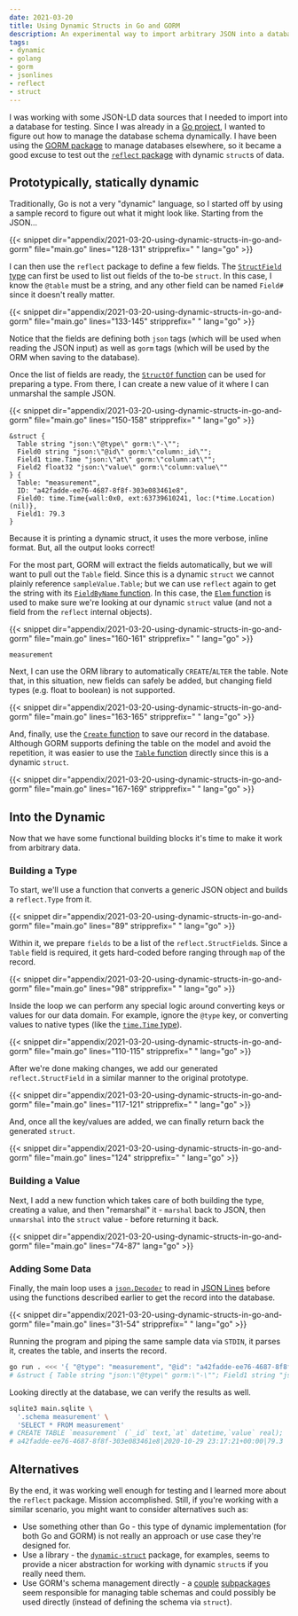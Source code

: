 ```yaml
---
date: 2021-03-20
title: Using Dynamic Structs in Go and GORM
description: An experimental way to import arbitrary JSON into a database.
tags:
- dynamic
- golang
- gorm
- jsonlines
- reflect
- struct
---
```


I was working with some JSON-LD data sources that I needed to import into a database for testing. Since I was already in a [Go project](https://golang.org/), I wanted to figure out how to manage the database schema dynamically. I have been using the [GORM package](https://gorm.io/index.html) to manage databases elsewhere, so it became a good excuse to test out the [`reflect` package](https://pkg.go.dev/reflect) with dynamic `struct`s of data.

## Prototypically, statically dynamic

Traditionally, Go is not a very "dynamic" language, so I started off by using a sample record to figure out what it might look like. Starting from the JSON...

{{< snippet dir="appendix/2021-03-20-using-dynamic-structs-in-go-and-gorm" file="main.go" lines="128-131" stripprefix="	" lang="go" >}}

I can then use the `reflect` package to define a few fields. The [`StructField` type](https://pkg.go.dev/reflect#StructField) can first be used to list out fields of the to-be `struct`. In this case, I know the `@table` must be a string, and any other field can be named `Field#` since it doesn't really matter.

{{< snippet dir="appendix/2021-03-20-using-dynamic-structs-in-go-and-gorm" file="main.go" lines="133-145" stripprefix="	" lang="go" >}}

Notice that the fields are defining both `json` tags (which will be used when reading the JSON input) as well as `gorm` tags (which will be used by the ORM when saving to the database).

Once the list of fields are ready, the [`StructOf` function](https://pkg.go.dev/reflect#StructOf) can be used for preparing a type. From there, I can create a new value of it where I can unmarshal the sample JSON.

{{< snippet dir="appendix/2021-03-20-using-dynamic-structs-in-go-and-gorm" file="main.go" lines="150-158" stripprefix="	" lang="go" >}}

```
&struct {
  Table string "json:\"@type\" gorm:\"-\"";
  Field0 string "json:\"@id\" gorm:\"column:_id\"";
  Field1 time.Time "json:\"at\" gorm:\"column:at\"";
  Field2 float32 "json:\"value\" gorm:\"column:value\""
} {
  Table: "measurement",
  ID: "a42fadde-ee76-4687-8f8f-303e083461e8",
  Field0: time.Time{wall:0x0, ext:63739610241, loc:(*time.Location)(nil)},
  Field1: 79.3
}
```

Because it is printing a dynamic struct, it uses the more verbose, inline format. But, all the output looks correct!

For the most part, GORM will extract the fields automatically, but we will want to pull out the `Table` field. Since this is a dynamic `struct` we cannot plainly reference `sampleValue.Table`; but we can use `reflect` again to get the string with its [`FieldByName` function](https://pkg.go.dev/reflect#Value.FieldByName). In this case, the [`Elem` function](https://pkg.go.dev/reflect#Value.Elem) is used to make sure we're looking at our dynamic `struct` value (and not a field from the `reflect` internal objects).

{{< snippet dir="appendix/2021-03-20-using-dynamic-structs-in-go-and-gorm" file="main.go" lines="160-161" stripprefix="	" lang="go" >}}

```
measurement
```

Next, I can use the ORM library to automatically `CREATE`/`ALTER` the table. Note that, in this situation, new fields can safely be added, but changing field types (e.g. float to boolean) is not supported.

{{< snippet dir="appendix/2021-03-20-using-dynamic-structs-in-go-and-gorm" file="main.go" lines="163-165" stripprefix="	" lang="go" >}}

And, finally, use the [`Create` function](https://pkg.go.dev/gorm.io/gorm#DB.Create) to save our record in the database. Although GORM supports defining the table on the model and avoid the repetition, it was easier to use the [`Table` function](https://pkg.go.dev/gorm.io/gorm#DB.Table) directly since this is a dynamic `struct`.

{{< snippet dir="appendix/2021-03-20-using-dynamic-structs-in-go-and-gorm" file="main.go" lines="167-169" stripprefix="	" lang="go" >}}

## Into the Dynamic

Now that we have some functional building blocks it's time to make it work from arbitrary data.

### Building a Type

To start, we'll use a function that converts a generic JSON object and builds a `reflect.Type` from it.

{{< snippet dir="appendix/2021-03-20-using-dynamic-structs-in-go-and-gorm" file="main.go" lines="89" stripprefix="	" lang="go" >}}

Within it, we prepare `fields` to be a list of the `reflect.StructField`s. Since a `Table` field is required, it gets hard-coded before ranging through `map` of the record.

{{< snippet dir="appendix/2021-03-20-using-dynamic-structs-in-go-and-gorm" file="main.go" lines="98" stripprefix="	" lang="go" >}}

Inside the loop we can perform any special logic around converting keys or values for our data domain. For example, ignore the `@type` key, or converting values to native types (like the [`time.Time` type](https://pkg.go.dev/time#Time)).

{{< snippet dir="appendix/2021-03-20-using-dynamic-structs-in-go-and-gorm" file="main.go" lines="110-115" stripprefix="		" lang="go" >}}

After we're done making changes, we add our generated `reflect.StructField` in a similar manner to the original prototype.

{{< snippet dir="appendix/2021-03-20-using-dynamic-structs-in-go-and-gorm" file="main.go" lines="117-121" stripprefix="		" lang="go" >}}

And, once all the key/values are added, we can finally return back the generated `struct`.

{{< snippet dir="appendix/2021-03-20-using-dynamic-structs-in-go-and-gorm" file="main.go" lines="124" stripprefix="	" lang="go" >}}

### Building a Value

Next, I add a new function which takes care of both building the type, creating a value, and then "remarshal" it - `marshal` back to JSON, then `unmarshal` into the `struct` value - before returning it back.

{{< snippet dir="appendix/2021-03-20-using-dynamic-structs-in-go-and-gorm" file="main.go" lines="74-87" lang="go" >}}

### Adding Some Data

Finally, the main loop uses a [`json.Decoder`](https://pkg.go.dev/encoding/json#Decoder) to read in [JSON Lines](https://jsonlines.org/) before using the functions described earlier to get the record into the database.

{{< snippet dir="appendix/2021-03-20-using-dynamic-structs-in-go-and-gorm" file="main.go" lines="31-54" stripprefix="		" lang="go" >}}

Running the program and piping the same sample data via `STDIN`, it parses it, creates the table, and inserts the record.

```bash
go run . <<< '{ "@type": "measurement", "@id": "a42fadde-ee76-4687-8f8f-303e083461e8", "at": "2020-10-29T23:17:21Z", "value": 79.3 }'
# &struct { Table string "json:\"@type\" gorm:\"-\""; Field1 string "json:\"@id\" gorm:\"column:_id\""; Field2 time.Time "json:\"at\" gorm:\"column:at\""; Field3 float64 "json:\"value\" gorm:\"column:value\"" }{Table:"measurement", Field1:"a42fadde-ee76-4687-8f8f-303e083461e8", Field2:time.Time{wall:0x0, ext:63739610241, loc:(*time.Location)(nil)}, Field3:79.3}
```

Looking directly at the database, we can verify the results as well.

```bash
sqlite3 main.sqlite \
  '.schema measurement' \
  'SELECT * FROM measurement'
# CREATE TABLE `measurement` (`_id` text,`at` datetime,`value` real);
# a42fadde-ee76-4687-8f8f-303e083461e8|2020-10-29 23:17:21+00:00|79.3
```

## Alternatives

By the end, it was working well enough for testing and I learned more about the `reflect` package. Mission accomplished. Still, if you're working with a similar scenario, you might want to consider alternatives such as:

 * Use something other than Go - this type of dynamic implementation (for both Go and GORM) is not really an approach or use case they're designed for.
 * Use a library - the [`dynamic-struct`](https://github.com/Ompluscator/dynamic-struct) package, for examples, seems to provide a nicer abstraction for working with dynamic `struct`s if you really need them.
 * Use GORM's schema management directly - a [couple](https://github.com/go-gorm/gorm/tree/e1952924e2a844eca52e5030f7b46b78de6ec135/schema) [subpackages](https://github.com/go-gorm/gorm/tree/e1952924e2a844eca52e5030f7b46b78de6ec135/migrator) seem responsible for managing table schemas and could possibly be used directly (instead of defining the schema via `struct`).
